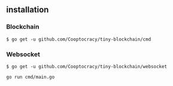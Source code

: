 ## installation

### Blockchain

```
$ go get -u github.com/Cooptocracy/tiny-blockchain/cmd
```

### Websocket

```
$ go get -u github.com/Cooptocracy/tiny-blockchain/websocket
```


`go run cmd/main.go`
